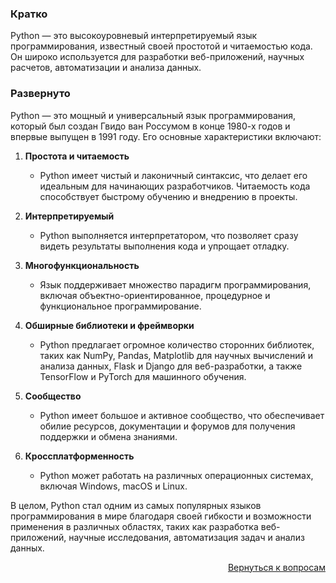 ### Кратко

Python — это высокоуровневый интерпретируемый язык программирования, известный своей простотой и читаемостью кода.
Он широко используется для разработки веб-приложений, научных расчетов, автоматизации и анализа данных.

### Развернуто

Python — это мощный и универсальный язык программирования, который был создан Гвидо ван Россумом в конце 1980-х годов и
впервые выпущен в 1991 году. Его основные характеристики включают:

1. **Простота и читаемость**
    - Python имеет чистый и лаконичный синтаксис, что делает его идеальным для начинающих разработчиков. Читаемость
      кода способствует быстрому обучению и внедрению в проекты.

2. **Интерпретируемый**
    - Python выполняется интерпретатором, что позволяет сразу видеть результаты выполнения кода и упрощает отладку.

3. **Многофункциональность**
    - Язык поддерживает множество парадигм программирования, включая объектно-ориентированное, процедурное и
      функциональное программирование.

4. **Обширные библиотеки и фреймворки**
    - Python предлагает огромное количество сторонних библиотек, таких как NumPy, Pandas, Matplotlib для научных
      вычислений и анализа данных, Flask и Django для веб-разработки, а также TensorFlow и PyTorch для машинного
      обучения.

5. **Сообщество**
    - Python имеет большое и активное сообщество, что обеспечивает обилие ресурсов, документации и форумов
      для получения поддержки и обмена знаниями.

6. **Кроссплатформенность**
    - Python может работать на различных операционных системах, включая Windows, macOS и Linux.

В целом, Python стал одним из самых популярных языков программирования в мире благодаря своей гибкости и возможности
применения в различных областях, таких как разработка веб-приложений, научные исследования, автоматизация задач и
анализ данных.

<div align="right">

[Вернуться к вопросам](../Вопросы.md)

</div>
